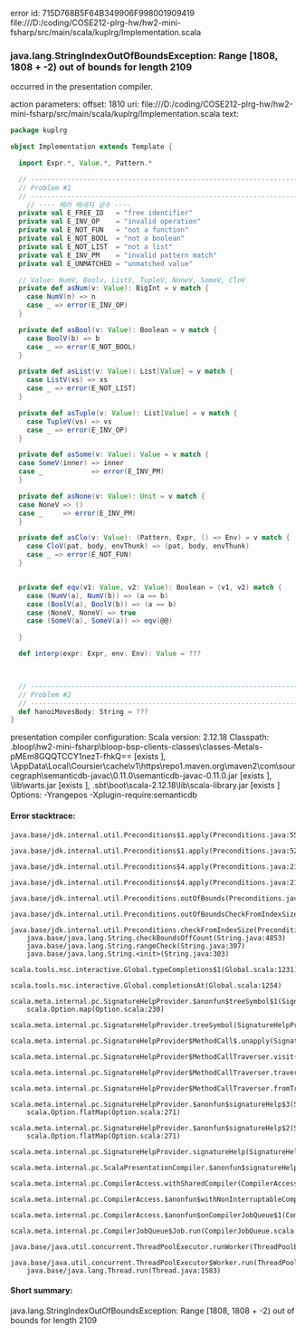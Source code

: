 error id: 715D768B5F64B349906F998001909419
file:///D:/coding/COSE212-plrg-hw/hw2-mini-fsharp/src/main/scala/kuplrg/Implementation.scala
### java.lang.StringIndexOutOfBoundsException: Range [1808, 1808 + -2) out of bounds for length 2109

occurred in the presentation compiler.



action parameters:
offset: 1810
uri: file:///D:/coding/COSE212-plrg-hw/hw2-mini-fsharp/src/main/scala/kuplrg/Implementation.scala
text:
```scala
package kuplrg

object Implementation extends Template {

  import Expr.*, Value.*, Pattern.*

  // ---------------------------------------------------------------------------
  // Problem #1
  // ---------------------------------------------------------------------------
    // ---- 에러 메세지 상수 ----
  private val E_FREE_ID   = "free identifier"
  private val E_INV_OP    = "invalid operation"
  private val E_NOT_FUN   = "not a function"
  private val E_NOT_BOOL  = "not a boolean"
  private val E_NOT_LIST  = "not a list"
  private val E_INV_PM    = "invalid pattern match"
  private val E_UNMATCHED = "unmatched value"

  // Value: NumV, Boolv, ListV, TupleV, NoneV, SomeV, CloV
  private def asNum(v: Value): BigInt = v match {
    case NumV(n) => n
    case _ => error(E_INV_OP)
  }

  private def asBool(v: Value): Boolean = v match {
    case BoolV(b) => b
    case _ => error(E_NOT_BOOL)
  }

  private def asList(v: Value): List[Value] = v match {
    case ListV(xs) => xs
    case _ => error(E_NOT_LIST)
  }

  private def asTuple(v: Value): List[Value] = v match {
    case TupleV(vs) => vs
    case _ => error(E_INV_OP)
  }

  private def asSome(v: Value): Value = v match {
  case SomeV(inner) => inner
  case _            => error(E_INV_PM)
  }

  private def asNone(v: Value): Unit = v match {
  case NoneV => ()
  case _     => error(E_INV_PM)
  }

  private def asClo(v: Value): (Pattern, Expr, () => Env) = v match {
    case CloV(pat, body, envThunk) => (pat, body, envThunk)
    case _ => error(E_NOT_FUN)
  }


  private def eqv(v1: Value, v2: Value): Boolean = (v1, v2) match {
    case (NumV(a), NumV(b)) => (a == b)
    case (BoolV(a), BoolV(b)) => (a == b)
    case (NoneV, NoneV) => true
    case (SomeV(a), SomeV(a)) => eqv(@@)

  }

  def interp(expr: Expr, env: Env): Value = ???
    


  // ---------------------------------------------------------------------------
  // Problem #2
  // ---------------------------------------------------------------------------
  def hanoiMovesBody: String = ???
}

```


presentation compiler configuration:
Scala version: 2.12.18
Classpath:
<WORKSPACE>\.bloop\hw2-mini-fsharp\bloop-bsp-clients-classes\classes-Metals-pMEm8GQQTCCY1nezT-fhkQ== [exists ], <HOME>\AppData\Local\Coursier\cache\v1\https\repo1.maven.org\maven2\com\sourcegraph\semanticdb-javac\0.11.0\semanticdb-javac-0.11.0.jar [exists ], <WORKSPACE>\lib\warts.jar [exists ], <HOME>\.sbt\boot\scala-2.12.18\lib\scala-library.jar [exists ]
Options:
-Yrangepos -Xplugin-require:semanticdb




#### Error stacktrace:

```
java.base/jdk.internal.util.Preconditions$1.apply(Preconditions.java:55)
	java.base/jdk.internal.util.Preconditions$1.apply(Preconditions.java:52)
	java.base/jdk.internal.util.Preconditions$4.apply(Preconditions.java:213)
	java.base/jdk.internal.util.Preconditions$4.apply(Preconditions.java:210)
	java.base/jdk.internal.util.Preconditions.outOfBounds(Preconditions.java:98)
	java.base/jdk.internal.util.Preconditions.outOfBoundsCheckFromIndexSize(Preconditions.java:118)
	java.base/jdk.internal.util.Preconditions.checkFromIndexSize(Preconditions.java:397)
	java.base/java.lang.String.checkBoundsOffCount(String.java:4853)
	java.base/java.lang.String.rangeCheck(String.java:307)
	java.base/java.lang.String.<init>(String.java:303)
	scala.tools.nsc.interactive.Global.typeCompletions$1(Global.scala:1231)
	scala.tools.nsc.interactive.Global.completionsAt(Global.scala:1254)
	scala.meta.internal.pc.SignatureHelpProvider.$anonfun$treeSymbol$1(SignatureHelpProvider.scala:453)
	scala.Option.map(Option.scala:230)
	scala.meta.internal.pc.SignatureHelpProvider.treeSymbol(SignatureHelpProvider.scala:451)
	scala.meta.internal.pc.SignatureHelpProvider$MethodCall$.unapply(SignatureHelpProvider.scala:246)
	scala.meta.internal.pc.SignatureHelpProvider$MethodCallTraverser.visit(SignatureHelpProvider.scala:357)
	scala.meta.internal.pc.SignatureHelpProvider$MethodCallTraverser.traverse(SignatureHelpProvider.scala:351)
	scala.meta.internal.pc.SignatureHelpProvider$MethodCallTraverser.fromTree(SignatureHelpProvider.scala:320)
	scala.meta.internal.pc.SignatureHelpProvider.$anonfun$signatureHelp$3(SignatureHelpProvider.scala:31)
	scala.Option.flatMap(Option.scala:271)
	scala.meta.internal.pc.SignatureHelpProvider.$anonfun$signatureHelp$2(SignatureHelpProvider.scala:29)
	scala.Option.flatMap(Option.scala:271)
	scala.meta.internal.pc.SignatureHelpProvider.signatureHelp(SignatureHelpProvider.scala:27)
	scala.meta.internal.pc.ScalaPresentationCompiler.$anonfun$signatureHelp$1(ScalaPresentationCompiler.scala:439)
	scala.meta.internal.pc.CompilerAccess.withSharedCompiler(CompilerAccess.scala:148)
	scala.meta.internal.pc.CompilerAccess.$anonfun$withNonInterruptableCompiler$1(CompilerAccess.scala:132)
	scala.meta.internal.pc.CompilerAccess.$anonfun$onCompilerJobQueue$1(CompilerAccess.scala:209)
	scala.meta.internal.pc.CompilerJobQueue$Job.run(CompilerJobQueue.scala:152)
	java.base/java.util.concurrent.ThreadPoolExecutor.runWorker(ThreadPoolExecutor.java:1144)
	java.base/java.util.concurrent.ThreadPoolExecutor$Worker.run(ThreadPoolExecutor.java:642)
	java.base/java.lang.Thread.run(Thread.java:1583)
```
#### Short summary: 

java.lang.StringIndexOutOfBoundsException: Range [1808, 1808 + -2) out of bounds for length 2109